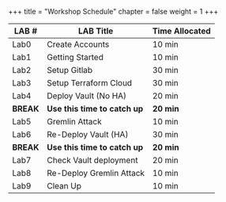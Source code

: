 +++
title = "Workshop Schedule"
chapter = false
weight = 1
+++

|LAB #| LAB Title | Time Allocated|
|-----|-----------|---------------|
|Lab0 | Create Accounts   | 10 min|
|Lab1 | Getting Started   | 10 min|
|Lab2 | Setup Gitlab      | 30 min|
|Lab3 | Setup Terraform Cloud |30 min|
|Lab4 | Deploy Vault (No HA)  |20 min|
|__BREAK__| __Use this time to catch up__| __20 min__|
|Lab5 | Gremlin Attack        |10 min|
|Lab6 | Re-Deploy Vault (HA)  |30 min
|__BREAK__| __Use this time to catch up__| __20 min__|
|Lab7 | Check Vault deployment |20 min|
|Lab8 | Re-Deploy Gremlin Attack| 10 min|
|Lab9 | Clean Up                | 10 min|           
